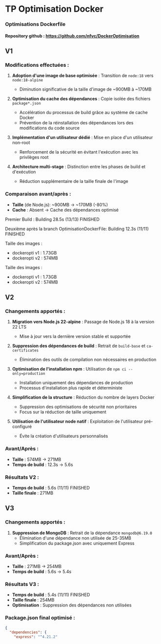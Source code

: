 # TP Optimisation Docker
### Optimisations Dockerfile

#### Repository github : https://github.com/nfvc/DockerOptimisation

## V1

### Modifications effectuées :

1. **Adoption d'une image de base optimisée** : Transition de `node:18` vers `node:18-alpine`
   - Diminution significative de la taille d'image de ~900MB à ~170MB

2. **Optimisation du cache des dépendances** : Copie isolée des fichiers `package*.json`
   - Accélération du processus de build grâce au système de cache Docker
   - Prévention de la réinstallation des dépendances lors des modifications du code source

3. **Implémentation d'un utilisateur dédié** : Mise en place d'un utilisateur non-root
   - Renforcement de la sécurité en évitant l'exécution avec les privilèges root

4. **Architecture multi-stage** : Distinction entre les phases de build et d'exécution
   - Réduction supplémentaire de la taille finale de l'image

### Comparaison avant/après :
- **Taille** (de Node.js): ~900MB → ~170MB (-80%)
- **Cache** : Absent → Cache des dépendances optimisé

Premier Build :
Building 28.5s (13/13) FINISHED

Deuxième après la branch OptimisationDockerFile:
Building 12.3s (11/11) FINISHED

Taille des images :
- dockeropti  v1 : 1.73GB
- dockeropti  v2 : 574MB


Taille des images :
- dockeropti  v1 : 1.73GB
- dockeropti  v2 : 574MB

## V2

### Changements apportés :

1. **Migration vers Node.js 22-alpine** : Passage de Node.js 18 à la version 22 LTS
   - Mise à jour vers la dernière version stable et supportée

2. **Suppression des dépendances de build** : Retrait de `build-base` et `ca-certificates`
   - Élimination des outils de compilation non nécessaires en production

3. **Optimisation de l'installation npm** : Utilisation de `npm ci --only=production`
   - Installation uniquement des dépendances de production
   - Processus d'installation plus rapide et déterministe

4. **Simplification de la structure** : Réduction du nombre de layers Docker
   - Suppression des optimisations de sécurité non prioritaires
   - Focus sur la réduction de taille uniquement

5. **Utilisation de l'utilisateur node natif** : Exploitation de l'utilisateur pré-configuré
   - Évite la création d'utilisateurs personnalisés

### Avant/Après :
- **Taille** : 574MB → 271MB 
- **Temps de build** : 12.3s → 5.6s

### Résultats V2 :
- **Temps de build** : 5.6s (11/11) FINISHED
- **Taille finale** : 271MB

## V3

### Changements apportés :

1. **Suppression de MongoDB** : Retrait de la dépendance `mongodb@6.19.0`
   - Élimination d'une dépendance non utilisée de 25-35MB
   - Simplification du package.json avec uniquement Express

### Avant/Après :
- **Taille** : 271MB → 254MB
- **Temps de build** : 5.6s → 5.4s

### Résultats V3 :
- **Temps de build** : 5.4s (11/11) FINISHED
- **Taille finale** : 254MB
- **Optimisation** : Suppression des dépendances non utilisées

### Package.json final optimisé :
```json
{
  "dependencies": {
    "express": "^4.21.2"